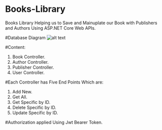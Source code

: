 # Books-Library
Books Library Helping us to Save and Mainuplate our Book with Publishers and Authors Using ASP.NET Core Web APIs.

#Database Diagram
![alt text](https://github.com/Mohamed-Salamaa/Books-Library/blob/main/Diagrams/my-book-db-Diagram.jpg?raw=true)

#Content:
1. Book Controller.
2. Author Controller.
3. Publisher Controller.
4. User Controller.

#Each Controller has Five End Points Which are:
1. Add New.
2. Get All.
3. Get Specific by ID.
4. Delete Specific by ID.
5. Update Specific by ID.

#Authorization applied Using Jwt Bearer Token.
